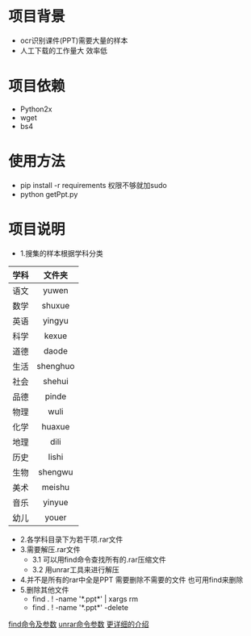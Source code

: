 # 项目背景

- ocr识别课件(PPT)需要大量的样本
- 人工下载的工作量大 效率低

# 项目依赖
- Python2x
- wget
- bs4

# 使用方法
- pip install -r requirements  权限不够就加sudo
- python getPpt.py

# 项目说明
- 1.搜集的样本根据学科分类


| 学科 | 文件夹 |
|:------|:------:|
| 语文 |  yuwen |
| 数学 |  shuxue |
| 英语 |  yingyu |
| 科学 |  kexue |
| 道德 |  daode |
| 生活 |  shenghuo |
| 社会 |  shehui |
| 品德 |  pinde |
| 物理 |  wuli |
| 化学 |  huaxue |
| 地理 |  dili |
| 历史 |  lishi |
| 生物 |  shengwu |
| 美术 |  meishu |
| 音乐 |  yinyue |
| 幼儿 |  youer |

- 2.各学科目录下为若干项.rar文件
- 3.需要解压.rar文件
	- 3.1 可以用find命令查找所有的.rar压缩文件
	- 3.2 用unrar工具来进行解压
- 4.并不是所有的rar中全是PPT 需要删除不需要的文件 也可用find来删除
- 5.删除其他文件
	-  find . ! -name '\*.ppt\*' | xargs rm
	- find . ! -name '\*.ppt\*' -delete

[find命令及参数](http://man.linuxde.net/find)
[unrar命令参数](http://codingstandards.iteye.com/blog/792239)
[更详细的介绍](https://www.cnblogs.com/jiangzhaowei/p/5451173.html)














